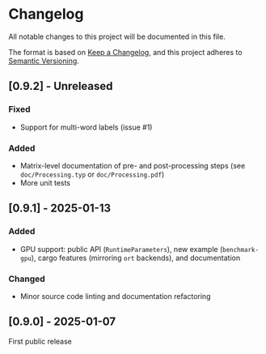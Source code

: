# Changelog

All notable changes to this project will be documented in this file.

The format is based on [Keep a Changelog](https://keepachangelog.com/en/1.1.0/), and this project adheres to [Semantic Versioning](https://semver.org/spec/v2.0.0.html).

## [0.9.2] - Unreleased

### Fixed

- Support for multi-word labels (issue #1)

### Added

- Matrix-level documentation of pre- and post-processing steps (see `doc/Processing.typ` or `doc/Processing.pdf`)
- More unit tests


## [0.9.1] - 2025-01-13

### Added

- GPU support: public API (`RuntimeParameters`), new example (`benchmark-gpu`), cargo features (mirroring `ort` backends), and documentation

### Changed

- Minor source code linting and documentation refactoring


## [0.9.0] - 2025-01-07

First public release